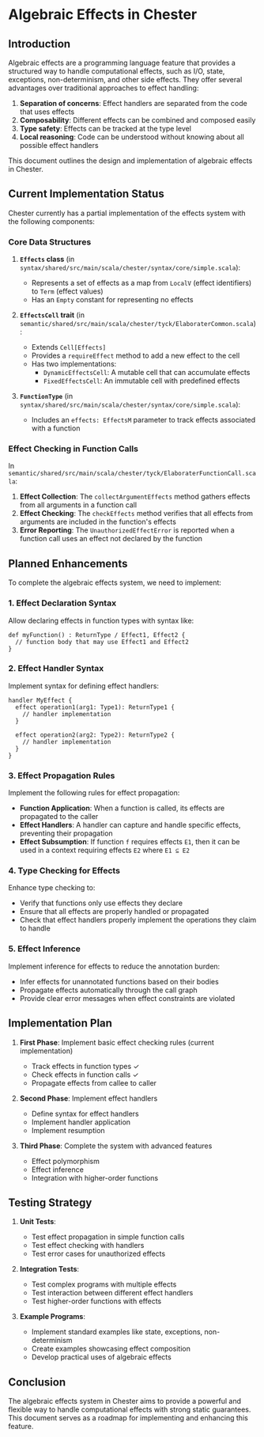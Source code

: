 # Algebraic Effects in Chester

## Introduction

Algebraic effects are a programming language feature that provides a structured way to handle computational effects, such as I/O, state, exceptions, non-determinism, and other side effects. They offer several advantages over traditional approaches to effect handling:

1. **Separation of concerns**: Effect handlers are separated from the code that uses effects
2. **Composability**: Different effects can be combined and composed easily
3. **Type safety**: Effects can be tracked at the type level
4. **Local reasoning**: Code can be understood without knowing about all possible effect handlers

This document outlines the design and implementation of algebraic effects in Chester.

## Current Implementation Status

Chester currently has a partial implementation of the effects system with the following components:

### Core Data Structures

1. **`Effects` class** (in `syntax/shared/src/main/scala/chester/syntax/core/simple.scala`):
   - Represents a set of effects as a map from `LocalV` (effect identifiers) to `Term` (effect values)
   - Has an `Empty` constant for representing no effects

2. **`EffectsCell` trait** (in `semantic/shared/src/main/scala/chester/tyck/ElaboraterCommon.scala`):
   - Extends `Cell[Effects]`
   - Provides a `requireEffect` method to add a new effect to the cell
   - Has two implementations:
     - `DynamicEffectsCell`: A mutable cell that can accumulate effects
     - `FixedEffectsCell`: An immutable cell with predefined effects

3. **`FunctionType`** (in `syntax/shared/src/main/scala/chester/syntax/core/simple.scala`):
   - Includes an `effects: EffectsM` parameter to track effects associated with a function

### Effect Checking in Function Calls

In `semantic/shared/src/main/scala/chester/tyck/ElaboraterFunctionCall.scala`:

1. **Effect Collection**: The `collectArgumentEffects` method gathers effects from all arguments in a function call
2. **Effect Checking**: The `checkEffects` method verifies that all effects from arguments are included in the function's effects
3. **Error Reporting**: The `UnauthorizedEffectError` is reported when a function call uses an effect not declared by the function

## Planned Enhancements

To complete the algebraic effects system, we need to implement:

### 1. Effect Declaration Syntax

Allow declaring effects in function types with syntax like:

```
def myFunction() : ReturnType / Effect1, Effect2 {
  // function body that may use Effect1 and Effect2
}
```

### 2. Effect Handler Syntax

Implement syntax for defining effect handlers:

```
handler MyEffect {
  effect operation1(arg1: Type1): ReturnType1 {
    // handler implementation
  }
  
  effect operation2(arg2: Type2): ReturnType2 {
    // handler implementation
  }
}
```

### 3. Effect Propagation Rules

Implement the following rules for effect propagation:

- **Function Application**: When a function is called, its effects are propagated to the caller
- **Effect Handlers**: A handler can capture and handle specific effects, preventing their propagation
- **Effect Subsumption**: If function `f` requires effects `E1`, then it can be used in a context requiring effects `E2` where `E1 ⊆ E2`

### 4. Type Checking for Effects

Enhance type checking to:

- Verify that functions only use effects they declare
- Ensure that all effects are properly handled or propagated
- Check that effect handlers properly implement the operations they claim to handle

### 5. Effect Inference

Implement inference for effects to reduce the annotation burden:

- Infer effects for unannotated functions based on their bodies
- Propagate effects automatically through the call graph
- Provide clear error messages when effect constraints are violated

## Implementation Plan

1. **First Phase**: Implement basic effect checking rules (current implementation)
   - Track effects in function types ✓
   - Check effects in function calls ✓
   - Propagate effects from callee to caller

2. **Second Phase**: Implement effect handlers
   - Define syntax for effect handlers
   - Implement handler application
   - Implement resumption

3. **Third Phase**: Complete the system with advanced features
   - Effect polymorphism
   - Effect inference
   - Integration with higher-order functions

## Testing Strategy

1. **Unit Tests**:
   - Test effect propagation in simple function calls
   - Test effect checking with handlers
   - Test error cases for unauthorized effects

2. **Integration Tests**:
   - Test complex programs with multiple effects
   - Test interaction between different effect handlers
   - Test higher-order functions with effects

3. **Example Programs**:
   - Implement standard examples like state, exceptions, non-determinism
   - Create examples showcasing effect composition
   - Develop practical uses of algebraic effects

## Conclusion

The algebraic effects system in Chester aims to provide a powerful and flexible way to handle computational effects with strong static guarantees. This document serves as a roadmap for implementing and enhancing this feature. 